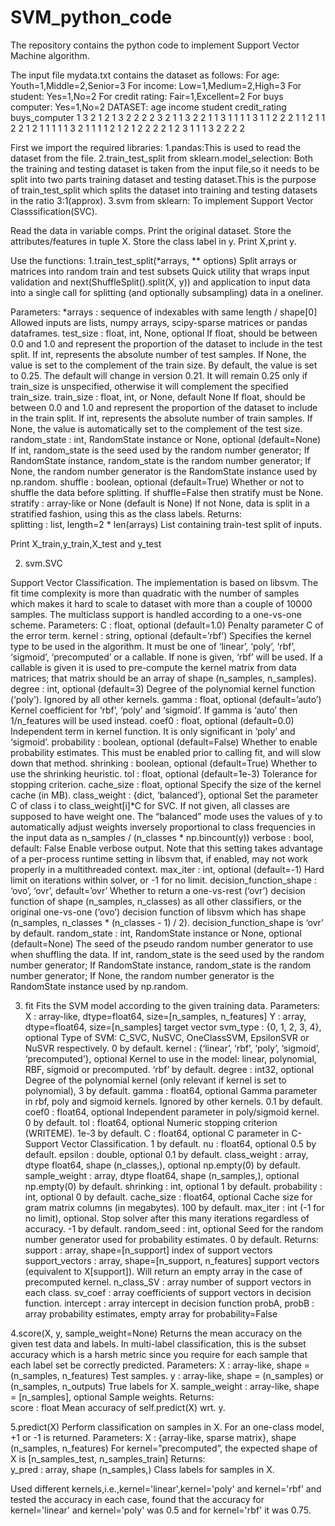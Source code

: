 # SVM_python_code
The repository contains the python code to implement Support Vector Machine algorithm.

The input file mydata.txt contains the dataset as follows:
For age: Youth=1,Middle=2,Senior=3 For income: Low=1,Medium=2,High=3 For student: Yes=1,No=2
For credit rating: Fair=1,Excellent=2 For buys computer: Yes=1,No=2
DATASET:
age	income	student	credit_rating buys_computer
1  	3      	2     	1	            2
1	3	2	2	           2
2	3	2	1	           1
3	2	2	1	           1
3	1	1	1	           1
3	1	1	2	           2
2	1	1	2	           1
1	2	2	1	           2
1	1	1	1	           1
3	2	1	1	           1
1	2	1	2	           1
2	2	2	2	           1
2	3	1	1	           1
3	2	2	2	           2

First we import the required libraries:
1.pandas:This is used to read the dataset from the file.
2.train_test_split from sklearn.model_selection: Both the training and testing dataset is taken from the input file,so it needs to be                                                    split into two parts training dataset and testing dataset.This is the purpose of                                                        train_test_split which splits the dataset into training and testing datasets in the                                                      ratio 3:1(approx).
3.svm from sklearn: To implement Support Vector Classsification(SVC).

Read the data in variable comps.
Print the original dataset.
Store the attributes/features in tuple X.
Store the class label in y.
Print X,print y.

Use the functions:
1.train_test_split(*arrays, ** options)
Split arrays or matrices into random train and test subsets
Quick utility that wraps input validation and next(ShuffleSplit().split(X, y)) and application to input data into a single call for splitting (and optionally subsampling) data in a oneliner.

Parameters:	
*arrays : sequence of indexables with same length / shape[0]
Allowed inputs are lists, numpy arrays, scipy-sparse matrices or pandas dataframes.
test_size : float, int, None, optional
If float, should be between 0.0 and 1.0 and represent the proportion of the dataset to include in the test split. If int, represents the absolute number of test samples. If None, the value is set to the complement of the train size. By default, the value is set to 0.25. The default will change in version 0.21. It will remain 0.25 only if train_size is unspecified, otherwise it will complement the specified train_size.
train_size : float, int, or None, default None
If float, should be between 0.0 and 1.0 and represent the proportion of the dataset to include in the train split. If int, represents the absolute number of train samples. If None, the value is automatically set to the complement of the test size.
random_state : int, RandomState instance or None, optional (default=None)
If int, random_state is the seed used by the random number generator; If RandomState instance, random_state is the random number generator; If None, the random number generator is the RandomState instance used by np.random.
shuffle : boolean, optional (default=True)
Whether or not to shuffle the data before splitting. If shuffle=False then stratify must be None.
stratify : array-like or None (default is None)
If not None, data is split in a stratified fashion, using this as the class labels.
Returns:	
splitting : list, length=2 * len(arrays)
List containing train-test split of inputs.

Print X_train,y_train,X_test and y_test

2. svm.SVC

Support Vector Classification.
The implementation is based on libsvm. The fit time complexity is more than quadratic with the number of samples which makes it hard to scale to dataset with more than a couple of 10000 samples.
The multiclass support is handled according to a one-vs-one scheme.
Parameters:	
C : float, optional (default=1.0)
Penalty parameter C of the error term.
kernel : string, optional (default=’rbf’)
Specifies the kernel type to be used in the algorithm. It must be one of ‘linear’, ‘poly’, ‘rbf’, ‘sigmoid’, ‘precomputed’ or a callable. If none is given, ‘rbf’ will be used. If a callable is given it is used to pre-compute the kernel matrix from data matrices; that matrix should be an array of shape (n_samples, n_samples).
degree : int, optional (default=3)
Degree of the polynomial kernel function (‘poly’). Ignored by all other kernels.
gamma : float, optional (default=’auto’)
Kernel coefficient for ‘rbf’, ‘poly’ and ‘sigmoid’. If gamma is ‘auto’ then 1/n_features will be used instead.
coef0 : float, optional (default=0.0)
Independent term in kernel function. It is only significant in ‘poly’ and ‘sigmoid’.
probability : boolean, optional (default=False)
Whether to enable probability estimates. This must be enabled prior to calling fit, and will slow down that method.
shrinking : boolean, optional (default=True)
Whether to use the shrinking heuristic.
tol : float, optional (default=1e-3)
Tolerance for stopping criterion.
cache_size : float, optional
Specify the size of the kernel cache (in MB).
class_weight : {dict, ‘balanced’}, optional
Set the parameter C of class i to class_weight[i]*C for SVC. If not given, all classes are supposed to have weight one. The “balanced” mode uses the values of y to automatically adjust weights inversely proportional to class frequencies in the input data as n_samples / (n_classes * np.bincount(y))
verbose : bool, default: False
Enable verbose output. Note that this setting takes advantage of a per-process runtime setting in libsvm that, if enabled, may not work properly in a multithreaded context.
max_iter : int, optional (default=-1)
Hard limit on iterations within solver, or -1 for no limit.
decision_function_shape : ‘ovo’, ‘ovr’, default=’ovr’
Whether to return a one-vs-rest (‘ovr’) decision function of shape (n_samples, n_classes) as all other classifiers, or the original one-vs-one (‘ovo’) decision function of libsvm which has shape (n_samples, n_classes * (n_classes - 1) / 2).
decision_function_shape is ‘ovr’ by default.
random_state : int, RandomState instance or None, optional (default=None)
The seed of the pseudo random number generator to use when shuffling the data. If int, random_state is the seed used by the random number generator; If RandomState instance, random_state is the random number generator; If None, the random number generator is the RandomState instance used by np.random.

3. fit
   Fits the SVM model according to the given training data.
   Parameters:	
X : array-like, dtype=float64, size=[n_samples, n_features]
Y : array, dtype=float64, size=[n_samples]
target vector
svm_type : {0, 1, 2, 3, 4}, optional
Type of SVM: C_SVC, NuSVC, OneClassSVM, EpsilonSVR or NuSVR respectively. 0 by default.
kernel : {‘linear’, ‘rbf’, ‘poly’, ‘sigmoid’, ‘precomputed’}, optional
Kernel to use in the model: linear, polynomial, RBF, sigmoid or precomputed. ‘rbf’ by default.
degree : int32, optional
Degree of the polynomial kernel (only relevant if kernel is set to polynomial), 3 by default.
gamma : float64, optional
Gamma parameter in rbf, poly and sigmoid kernels. Ignored by other kernels. 0.1 by default.
coef0 : float64, optional
Independent parameter in poly/sigmoid kernel. 0 by default.
tol : float64, optional
Numeric stopping criterion (WRITEME). 1e-3 by default.
C : float64, optional
C parameter in C-Support Vector Classification. 1 by default.
nu : float64, optional
0.5 by default.
epsilon : double, optional
0.1 by default.
class_weight : array, dtype float64, shape (n_classes,), optional
np.empty(0) by default.
sample_weight : array, dtype float64, shape (n_samples,), optional
np.empty(0) by default.
shrinking : int, optional
1 by default.
probability : int, optional
0 by default.
cache_size : float64, optional
Cache size for gram matrix columns (in megabytes). 100 by default.
max_iter : int (-1 for no limit), optional.
Stop solver after this many iterations regardless of accuracy. -1 by default.
random_seed : int, optional
Seed for the random number generator used for probability estimates. 0 by default.
Returns:	
support : array, shape=[n_support]
index of support vectors
support_vectors : array, shape=[n_support, n_features]
support vectors (equivalent to X[support]). Will return an empty array in the case of precomputed kernel.
n_class_SV : array
number of support vectors in each class.
sv_coef : array
coefficients of support vectors in decision function.
intercept : array
intercept in decision function
probA, probB : array
probability estimates, empty array for probability=False

4.score(X, y, sample_weight=None)
Returns the mean accuracy on the given test data and labels.
In multi-label classification, this is the subset accuracy which is a harsh metric since you require for each sample that each label set be correctly predicted.
Parameters:	
X : array-like, shape = (n_samples, n_features)
Test samples.
y : array-like, shape = (n_samples) or (n_samples, n_outputs)
True labels for X.
sample_weight : array-like, shape = [n_samples], optional
Sample weights.
Returns:	
score : float
Mean accuracy of self.predict(X) wrt. y.

5.predict(X)
Perform classification on samples in X.
For an one-class model, +1 or -1 is returned.
Parameters:	
X : {array-like, sparse matrix}, shape (n_samples, n_features)
For kernel=”precomputed”, the expected shape of X is [n_samples_test, n_samples_train]
Returns:	
y_pred : array, shape (n_samples,)
Class labels for samples in X.

 Used different kernels,i.e.,kernel='linear',kernel='poly' and kernel='rbf' and tested the accuracy in each case, found that the accuracy for kernel='linear' and kernel='poly' was 0.5 and for kernel='rbf' it was 0.75.
